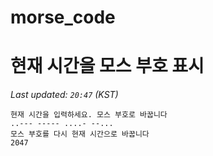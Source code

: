 # morse_code
# 현재 시간을 모스 부호 표시
<!-- MORSE_TIME_START -->
_Last updated: `20:47` (KST)_

```
현재 시간을 입력하세요. 모스 부호로 바꿉니다
..--- ----- ....- --...
모스 부호를 다시 현재 시간으로 바꿉니다
2047
```
<!-- MORSE_TIME_END -->
